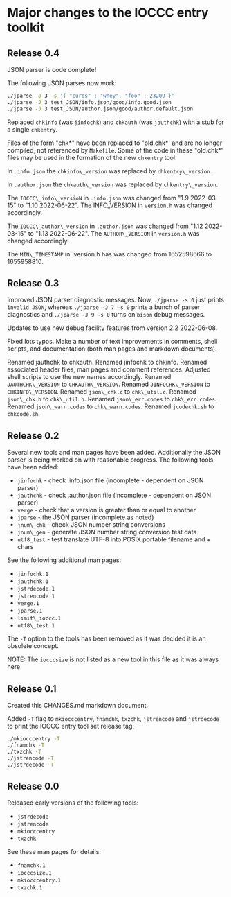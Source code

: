 # Major changes to the IOCCC entry toolkit


## Release 0.4

JSON parser is code complete!

The following JSON parses now work:

```sh
./jparse -J 3 -s '{ "curds" : "whey", "foo" : 23209 }'
./jparse -J 3 test_JSON/info.json/good/info.good.json
./jparse -J 3 test_JSON/author.json/good/author.default.json
```

Replaced `chkinfo` (was `jinfochk`) and `chkauth` (was `jauthchk`)
with a stub for a single `chkentry`.

Files of the form "chk\*" have been replaced to "old.chk\*' and
are no longer compiled, not referenced by `Makefile`.  Some of the
code in these "old.chk\*' files may be used in the formation
of the new `chkentry` tool.

In `.info.json` the `chkinfo\_version` was replaced by `chkentry\_version`.

In `.author.json` the `chkauth\_version` was replaced by `chkentry\_version`.

The `IOCCC\_info\_versioN` in `.info.json` was changed from "1.9 2022-03-15"
to "1.10 2022-06-22".  The INFO\_VERSION in `version.h` was changed accordingly.

The `IOCCC\_author\_version` in `.author.json` was changed from "1.12 2022-03-15"
to "1.13 2022-06-22".  The `AUTHOR\_VERSION` in `version.h` was changed accordingly.

The `MIN\_TIMESTAMP` in `version.h has was changed from 1652598666 to 1655958810.


## Release 0.3

Improved JSON parser diagnostic messages.  Now, `./jparse -s 0` just prints
`invalid JSON`, whereas `./jparse -J 7 -s 0` prints a bunch of parser
diagnostics and  `./jparse -J 9 -s 0` turns on `bison` debug messages.

Updates to use new debug facility features from version 2.2 2022-06-08.

Fixed lots typos.  Make a number of text improvements in comments,
shell scripts, and documentation (both man pages and markdown documents).

Renamed jauthchk to chkauth.  Renamed jinfochk to chkinfo.
Renamed associated header files, man pages and comment references.
Adjusted shell scripts to use the new names accordingly.
Renamed `JAUTHCHK\_VERSION` to `CHKAUTH\_VERSION`.
Renamed `JINFOCHK\_VERSION` to `CHKINFO\_VERSION`.
Renamed `json\_chk.c` to `chk\_util.c`.
Renamed `json\_chk.h` to `chk\_util.h`.
Renamed `json\_err.codes` to `chk\_err.codes`.
Renamed `json\_warn.codes` to `chk\_warn.codes`.
Renamed `jcodechk.sh` to `chkcode.sh`.


## Release 0.2

Several new tools and man pages have been added. Additionally the JSON parser is
being worked on with reasonable progress. The following tools have been added:

- `jinfochk` - check .info.json file (incomplete - dependent on JSON parser)
- `jauthchk` - check .author.json file (incomplete - dependent on JSON parser)
- `verge` - check that a version is greater than or equal to another
- `jparse`  - the JSON parser (incomplete as noted)
- `jnum\_chk` - check JSON number string conversions
- `jnum\_gen` - generate JSON number string conversion test data
- `utf8_test` - test translate UTF-8 into POSIX portable filename and + chars

See the following additional man pages:

- `jinfochk.1`
- `jauthchk.1`
- `jstrdecode.1`
- `jstrencode.1`
- `verge.1`
- `jparse.1`
- `limit\_ioccc.1`
- `utf8\_test.1`


The `-T` option to the tools has been removed as it was decided it is an
obsolete concept.

NOTE: The `iocccsize` is not listed as a new tool in this file as it was always
here.


## Release 0.1

Created this CHANGES.md markdown document.

Added `-T` flag to `mkiocccentry`, `fnamchk`, `txzchk`, `jstrencode` and
`jstrdecode` to print the IOCCC entry tool set release tag:


```sh
./mkiocccentry -T
./fnamchk -T
./txzchk -T
./jstrencode -T
./jstrdecode -T
```

## Release 0.0

Released early versions of the following tools:

- `jstrdecode`
- `jstrencode`
- `mkiocccentry`
- `txzchk`

See these man pages for details:

- `fnamchk.1`
- `iocccsize.1`
- `mkiocccentry.1`
- `txzchk.1`
